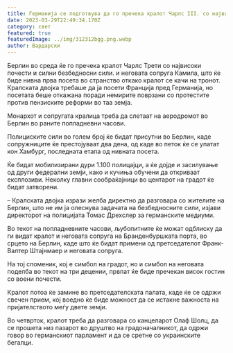 ```yaml
---
title: Германија се подготвува да го пречека кралот Чарлс III. со највисоки почести
date: 2023-03-29T22:49:34.170Z
category: свет
featured: true
featuredImage: ../img/312312bgg.png.webp
author: Вардарски
---
```


Берлин во среда ќе го пречека кралот Чарлс Трети со највисоки почести и силни безбедносни сили. и неговата сопруга Камила, што ќе биде нивна прва посета во странство откако кралот се качи на тронот.
Кралската двојка требаше да ја посети Франција пред Германија, но посетата беше откажана поради немирите поврзани со протестите против пензиските реформи во таа земја.

Монархот и сопругата кралица треба да слетаат на аеродромот во Берлин во раните попладневни часови.

Полициските сили во голем број ќе бидат присутни во Берлин, каде сопружниците ќе престојуваат два дена, од каде во петок ќе се упатат кон Хамбург, последната етапа од нивната посета.

Ќе бидат мобилизирани дури 1.100 полицајци, а ќе дојде и засилување од други федерални земји, како и кучиња обучени да откриваат експлозиви. Неколку главни сообраќајници во центарот на градот ќе бидат затворени.

– Кралската двојка изрази желба директно да разговара со жителите на Берлин, што не им ја олеснува задачата на безбедносните сили, изјави директорот на полицијата Томас Дрехслер за германските медиуми.

Во текот на попладневните часови, љубопитните ќе можат одблиску да ги видат кралот и неговата сопруга на Бранденбуршката порта, во срцето на Берлин, каде што ќе бидат примени од претседателот Франк-Валтер Штајнмаер и неговата сопруга.

На тој споменик, кој е симбол на градот, но и симбол на неговата поделба во текот на три децении, првпат ќе биде пречекан висок гостин со воени почести.

Кралот потоа ќе замине во претседателската палата, каде ќе се одржи свечен прием, кој воедно ќе биде можност да се истакне важноста на пријателството меѓу двете земји.

Во четврток, кралот треба да разговара со канцеларот Олаф Шолц, да се прошета низ пазарот во друштво на градоначалникот, да одржи говор во германскиот парламент и да се сретне со украинските бегалци.
